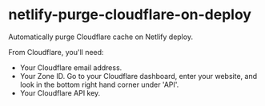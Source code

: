 # netlify-purge-cloudflare-on-deploy
Automatically purge Cloudflare cache on Netlify deploy.

From Cloudflare, you'll need:
* Your Cloudflare email address.
* Your Zone ID. Go to your Cloudflare dashboard, enter your website, and look in the bottom right hand corner under 'API'.
* Your Cloudflare API key.
